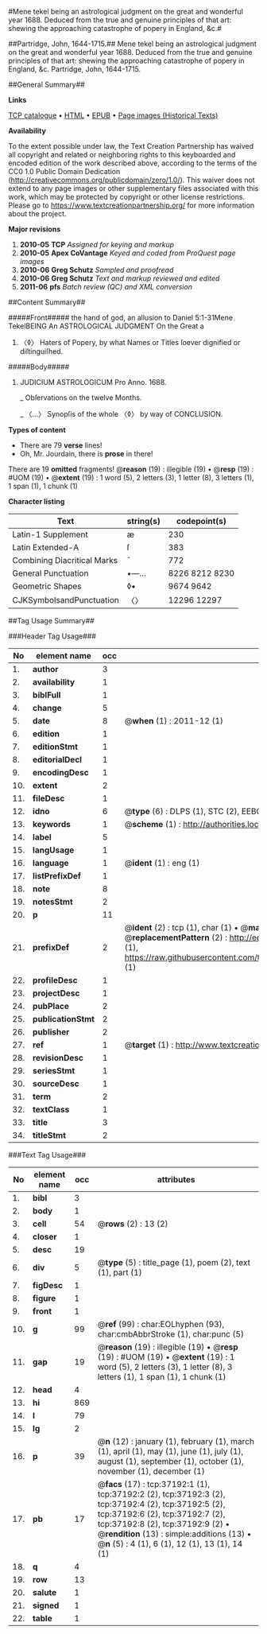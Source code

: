 #Mene tekel being an astrological judgment on the great and wonderful year 1688. Deduced from the true and genuine principles of that art: shewing the approaching catastrophe of popery in England, &c.#

##Partridge, John, 1644-1715.##
Mene tekel being an astrological judgment on the great and wonderful year 1688. Deduced from the true and genuine principles of that art: shewing the approaching catastrophe of popery in England, &c.
Partridge, John, 1644-1715.

##General Summary##

**Links**

[TCP catalogue](http://www.ota.ox.ac.uk/tcp/)  • 
[HTML](http://tei.it.ox.ac.uk/tcp/Texts-HTML/free/A56/A56509.html)  • 
[EPUB](http://tei.it.ox.ac.uk/tcp/Texts-EPUB/free/A56/A56509.epub) • 
[Page images (Historical Texts)](https://historicaltexts.jisc.ac.uk/eebo-99832718e)

**Availability**

To the extent possible under law, the Text Creation Partnership has waived all copyright and related or neighboring rights to this keyboarded and encoded edition of the work described above, according to the terms of the CC0 1.0 Public Domain Dedication (http://creativecommons.org/publicdomain/zero/1.0/). This waiver does not extend to any page images or other supplementary files associated with this work, which may be protected by copyright or other license restrictions. Please go to https://www.textcreationpartnership.org/ for more information about the project.

**Major revisions**

1. __2010-05__ __TCP__ *Assigned for keying and markup*
1. __2010-05__ __Apex CoVantage__ *Keyed and coded from ProQuest page images*
1. __2010-06__ __Greg Schutz__ *Sampled and proofread*
1. __2010-06__ __Greg Schutz__ *Text and markup reviewed and edited*
1. __2011-06__ __pfs__ *Batch review (QC) and XML conversion*

##Content Summary##

#####Front#####
the hand of god, an allusion to Daniel 5:1-31Mene TekelBEING An ASTROLOGICAL JUDGMENT On the Great a
1. 〈◊〉 Haters of Popery, by what Names or Titles ſoever dignified or diſtinguiſhed.

#####Body#####

1. JUDICIUM ASTROLOGICUM Pro Anno. 1688.

    _ Obſervations on the twelve Months.

    _ 〈…〉 Synopſis of the whole 〈◊〉 by way of CONCLUSION.

**Types of content**

  * There are 79 **verse** lines!
  * Oh, Mr. Jourdain, there is **prose** in there!

There are 19 **omitted** fragments! 
 @__reason__ (19) : illegible (19)  •  @__resp__ (19) : #UOM (19)  •  @__extent__ (19) : 1 word (5), 2 letters (3), 1 letter (8), 3 letters (1), 1 span (1), 1 chunk (1)

**Character listing**


|Text|string(s)|codepoint(s)|
|---|---|---|
|Latin-1 Supplement|æ|230|
|Latin Extended-A|ſ|383|
|Combining             Diacritical Marks|̄|772|
|General Punctuation|•—…|8226 8212 8230|
|Geometric Shapes|◊▪|9674 9642|
|CJKSymbolsandPunctuation|〈〉|12296 12297|

##Tag Usage Summary##

###Header Tag Usage###

|No|element name|occ|attributes|
|---|---|---|---|
|1.|__author__|3||
|2.|__availability__|1||
|3.|__biblFull__|1||
|4.|__change__|5||
|5.|__date__|8| @__when__ (1) : 2011-12 (1)|
|6.|__edition__|1||
|7.|__editionStmt__|1||
|8.|__editorialDecl__|1||
|9.|__encodingDesc__|1||
|10.|__extent__|2||
|11.|__fileDesc__|1||
|12.|__idno__|6| @__type__ (6) : DLPS (1), STC (2), EEBO-CITATION (1), PROQUEST (1), VID (1)|
|13.|__keywords__|1| @__scheme__ (1) : http://authorities.loc.gov/ (1)|
|14.|__label__|5||
|15.|__langUsage__|1||
|16.|__language__|1| @__ident__ (1) : eng (1)|
|17.|__listPrefixDef__|1||
|18.|__note__|8||
|19.|__notesStmt__|2||
|20.|__p__|11||
|21.|__prefixDef__|2| @__ident__ (2) : tcp (1), char (1)  •  @__matchPattern__ (2) : ([0-9\-]+):([0-9IVX]+) (1), (.+) (1)  •  @__replacementPattern__ (2) : http://eebo.chadwyck.com/downloadtiff?vid=$1&page=$2 (1), https://raw.githubusercontent.com/textcreationpartnership/Texts/master/tcpchars.xml#$1 (1)|
|22.|__profileDesc__|1||
|23.|__projectDesc__|1||
|24.|__pubPlace__|2||
|25.|__publicationStmt__|2||
|26.|__publisher__|2||
|27.|__ref__|1| @__target__ (1) : http://www.textcreationpartnership.org/docs/. (1)|
|28.|__revisionDesc__|1||
|29.|__seriesStmt__|1||
|30.|__sourceDesc__|1||
|31.|__term__|2||
|32.|__textClass__|1||
|33.|__title__|3||
|34.|__titleStmt__|2||


###Text Tag Usage###

|No|element name|occ|attributes|
|---|---|---|---|
|1.|__bibl__|3||
|2.|__body__|1||
|3.|__cell__|54| @__rows__ (2) : 13 (2)|
|4.|__closer__|1||
|5.|__desc__|19||
|6.|__div__|5| @__type__ (5) : title_page (1), poem (2), text (1), part (1)|
|7.|__figDesc__|1||
|8.|__figure__|1||
|9.|__front__|1||
|10.|__g__|99| @__ref__ (99) : char:EOLhyphen (93), char:cmbAbbrStroke (1), char:punc (5)|
|11.|__gap__|19| @__reason__ (19) : illegible (19)  •  @__resp__ (19) : #UOM (19)  •  @__extent__ (19) : 1 word (5), 2 letters (3), 1 letter (8), 3 letters (1), 1 span (1), 1 chunk (1)|
|12.|__head__|4||
|13.|__hi__|869||
|14.|__l__|79||
|15.|__lg__|2||
|16.|__p__|39| @__n__ (12) : january (1), february (1), march (1), april (1), may (1), june (1), july (1), august (1), september (1), october (1), november (1), december (1)|
|17.|__pb__|17| @__facs__ (17) : tcp:37192:1 (1), tcp:37192:2 (2), tcp:37192:3 (2), tcp:37192:4 (2), tcp:37192:5 (2), tcp:37192:6 (2), tcp:37192:7 (2), tcp:37192:8 (2), tcp:37192:9 (2)  •  @__rendition__ (13) : simple:additions (13)  •  @__n__ (5) : 4 (1), 6 (1), 12 (1), 13 (1), 14 (1)|
|18.|__q__|4||
|19.|__row__|13||
|20.|__salute__|1||
|21.|__signed__|1||
|22.|__table__|1||
